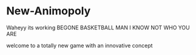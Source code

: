 # New-Animopoly
Waheyy its working
BEGONE BASKETBALL MAN I KNOW NOT WHO YOU ARE


welcome to a totally new game with an innovative concept
